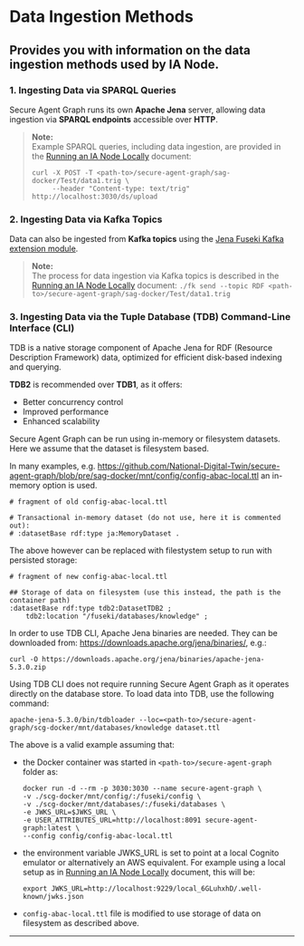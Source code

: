 # Data Ingestion Methods
## Provides you with information on the data ingestion methods used by IA Node.

### 1. Ingesting Data via SPARQL Queries

Secure Agent Graph runs its own **Apache Jena** server, allowing data ingestion via **SPARQL endpoints** accessible over **HTTP**.  

> **Note:**  
> Example SPARQL queries, including data ingestion, are provided in the [Running an IA Node Locally](../Deployment/deployment-local.md) document:
> ```
> curl -X POST -T <path-to>/secure-agent-graph/sag-docker/Test/data1.trig \
>      --header "Content-type: text/trig" http://localhost:3030/ds/upload
>```

### 2. Ingesting Data via Kafka Topics

Data can also be ingested from **Kafka topics** using the [Jena Fuseki Kafka extension module](https://github.com/National-Digital-Twin/jena-fuseki-kafka).  

> **Note:**  
The process for data ingestion via Kafka topics is described in the [Running an IA Node Locally](../Deployment/deployment-local.md) document:
``
> ./fk send --topic RDF <path-to>/secure-agent-graph/sag-docker/Test/data1.trig
``

### 3. Ingesting Data via the Tuple Database (TDB) Command-Line Interface (CLI)

TDB is a native storage component of Apache Jena for RDF (Resource Description Framework) data, optimized for efficient disk-based indexing and querying.  

**TDB2** is recommended over **TDB1**, as it offers:  
- Better concurrency control
- Improved performance
- Enhanced scalability

Secure Agent Graph can be run using in-memory or filesystem datasets. Here we assume that the dataset is filesystem based.

In many examples, e.g. https://github.com/National-Digital-Twin/secure-agent-graph/blob/pre/sag-docker/mnt/config/config-abac-local.ttl an in-memory option is used.

```
# fragment of old config-abac-local.ttl

# Transactional in-memory dataset (do not use, here it is commented out):
# :datasetBase rdf:type ja:MemoryDataset .
```

The above however  can be replaced with filestystem setup to run with persisted storage:
```
# fragment of new config-abac-local.ttl

## Storage of data on filesystem (use this instead, the path is the container path)
:datasetBase rdf:type tdb2:DatasetTDB2 ;
    tdb2:location "/fuseki/databases/knowledge" ;
```

In order to use TDB CLI, Apache Jena binaries are needed. They can be downloaded from: https://downloads.apache.org/jena/binaries/, e.g.:
```
curl -O https://downloads.apache.org/jena/binaries/apache-jena-5.3.0.zip 
```

Using TDB CLI does not require running Secure Agent Graph as it operates directly on the database store. To load data into TDB, use the following command:

```
apache-jena-5.3.0/bin/tdbloader --loc=<path-to>/secure-agent-graph/scg-docker/mnt/databases/knowledge dataset.ttl
```  

The above is a valid example assuming that: 
* the Docker container was started in `<path-to>/secure-agent-graph` folder as:
    ```
    docker run -d --rm -p 3030:3030 --name secure-agent-graph \
    -v ./scg-docker/mnt/config/:/fuseki/config \
    -v ./scg-docker/mnt/databases/:/fuseki/databases \
    -e JWKS_URL=$JWKS_URL \
    -e USER_ATTRIBUTES_URL=http://localhost:8091 secure-agent-graph:latest \
    --config config/config-abac-local.ttl 
    ```
* the environment variable JWKS_URL is set to point at a local Cognito emulator or alternatively an AWS equivalent. For example using a local setup as in [Running an IA Node Locally](../Deployment/DeploymentLocal.md) document, this will be:
    ```
    export JWKS_URL=http://localhost:9229/local_6GLuhxhD/.well-known/jwks.json
    ```
* `config-abac-local.ttl` file is modified to use storage of data on filesystem as described above.
---

